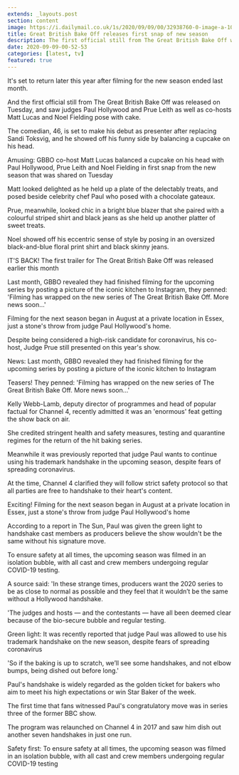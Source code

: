```yaml
---
extends: _layouts.post
section: content
image: https://i.dailymail.co.uk/1s/2020/09/09/00/32938760-0-image-a-102_1599606097425.jpg 
title: Great British Bake Off releases first snap of new season 
description: The first official still from The Great British Bake Off was released on Tuesday, and saw judges Paul Hollywood and Prue Leith as well as co-hosts Matt Lucas and Noel Fielding pose with cake. 
date: 2020-09-09-00-52-53 
categories: [latest, tv] 
featured: true 
--- 
```

It's set to return later this year after filming for the new season ended last month.

And the first official still from The Great British Bake Off was released on Tuesday, and saw judges Paul Hollywood and Prue Leith as well as co-hosts Matt Lucas and Noel Fielding pose with cake.

The comedian, 46, is set to make his debut as presenter after replacing Sandi Toksvig, and he showed off his funny side by balancing a cupcake on his head.

Amusing: GBBO co-host Matt Lucas balanced a cupcake on his head with Paul Hollywood, Prue Leith and Noel Fielding in first snap from the new season that was shared on Tuesday

Matt looked delighted as he held up a plate of the delectably treats, and posed beside celebrity chef Paul who posed with a chocolate gateaux.

Prue, meanwhile, looked chic in a bright blue blazer that she paired with a colourful striped shirt and black jeans as she held up another platter of sweet treats.

Noel showed off his eccentric sense of style by posing in an oversized black-and-blue floral print shirt and black skinny jeans.

IT'S BACK! The first trailer for The Great British Bake Off was released earlier this month

Last month, GBBO revealed they had finished filming for the upcoming series by posting a picture of the iconic kitchen to Instagram, they penned: 'Filming has wrapped on the new series of The Great British Bake Off. More news soon...' 

Filming for the next season began in August at a private location in Essex, just a stone's throw from judge Paul Hollywood's home. 

Despite being considered a high-risk candidate for coronavirus, his co-host, Judge Prue still presented on this year's show. 

News: Last month, GBBO revealed they had finished filming for the upcoming series by posting a picture of the iconic kitchen to Instagram

Teasers! They penned: 'Filming has wrapped on the new series of The Great British Bake Off. More news soon...'

Kelly Webb-Lamb, deputy director of programmes and head of popular factual for Channel 4, recently admitted it was an 'enormous' feat getting the show back on air.

She credited stringent health and safety measures, testing and quarantine regimes for the return of the hit baking series.   

Meanwhile it was previously reported that judge Paul wants to continue using his trademark handshake in the upcoming season, despite fears of spreading coronavirus.  

At the time, Channel 4 clarified they will follow strict safety protocol so that all parties are free to handshake to their heart's content.  

Exciting! Filming for the next season began in August at a private location in Essex, just a stone's throw from judge Paul Hollywood's home 

According to a report in The Sun, Paul was given the green light to handshake cast members as producers believe the show wouldn't be the same without his signature move.

To ensure safety at all times, the upcoming season was filmed in an isolation bubble, with all cast and crew members undergoing regular COVID-19 testing. 

A source said: 'In these strange times, producers want the 2020 series to be as close to normal as possible and they feel that it wouldn’t be the same without a Hollywood handshake. 

'The judges and hosts — and the contestants — have all been deemed clear because of the bio-secure bubble and regular testing.

Green light: It was recently reported that judge Paul was allowed to use his trademark handshake on the new season, despite fears of spreading coronavirus  

'So if the baking is up to scratch, we’ll see some handshakes, and not elbow bumps, being dished out before long.'

Paul's handshake is widely regarded as the golden ticket for bakers who aim to meet his high expectations or win Star Baker of the week. 

The first time that fans witnessed Paul's congratulatory move was in series three of the former BBC show. 

The program was relaunched on Channel 4 in 2017 and saw him dish out another seven handshakes in just one run.   

Safety first: To ensure safety at all times, the upcoming season was filmed in an isolation bubble, with all cast and crew members undergoing regular COVID-19 testing

